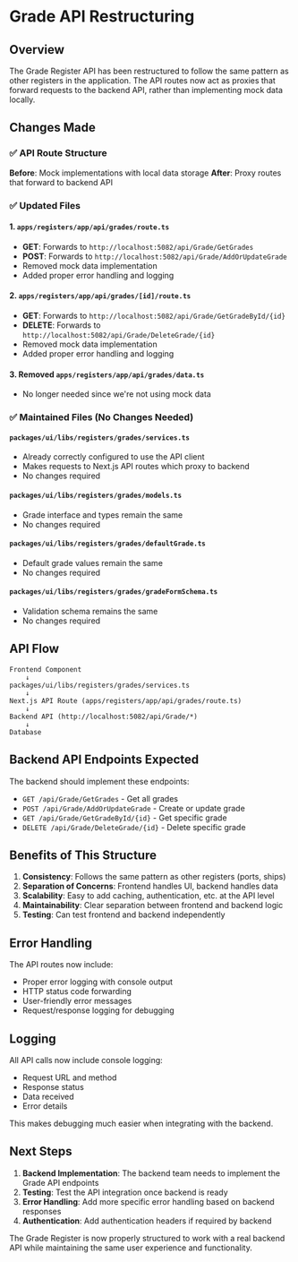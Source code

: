 # Grade API Restructuring

## Overview
The Grade Register API has been restructured to follow the same pattern as other registers in the application. The API routes now act as proxies that forward requests to the backend API, rather than implementing mock data locally.

## Changes Made

### ✅ API Route Structure
**Before**: Mock implementations with local data storage
**After**: Proxy routes that forward to backend API

### ✅ Updated Files

#### 1. `apps/registers/app/api/grades/route.ts`
- **GET**: Forwards to `http://localhost:5082/api/Grade/GetGrades`
- **POST**: Forwards to `http://localhost:5082/api/Grade/AddOrUpdateGrade`
- Removed mock data implementation
- Added proper error handling and logging

#### 2. `apps/registers/app/api/grades/[id]/route.ts`
- **GET**: Forwards to `http://localhost:5082/api/Grade/GetGradeById/{id}`
- **DELETE**: Forwards to `http://localhost:5082/api/Grade/DeleteGrade/{id}`
- Removed mock data implementation
- Added proper error handling and logging

#### 3. Removed `apps/registers/app/api/grades/data.ts`
- No longer needed since we're not using mock data

### ✅ Maintained Files (No Changes Needed)

#### `packages/ui/libs/registers/grades/services.ts`
- Already correctly configured to use the API client
- Makes requests to Next.js API routes which proxy to backend
- No changes required

#### `packages/ui/libs/registers/grades/models.ts`
- Grade interface and types remain the same
- No changes required

#### `packages/ui/libs/registers/grades/defaultGrade.ts`
- Default grade values remain the same
- No changes required

#### `packages/ui/libs/registers/grades/gradeFormSchema.ts`
- Validation schema remains the same
- No changes required

## API Flow

```
Frontend Component
    ↓
packages/ui/libs/registers/grades/services.ts
    ↓
Next.js API Route (apps/registers/app/api/grades/route.ts)
    ↓
Backend API (http://localhost:5082/api/Grade/*)
    ↓
Database
```

## Backend API Endpoints Expected

The backend should implement these endpoints:

- `GET /api/Grade/GetGrades` - Get all grades
- `POST /api/Grade/AddOrUpdateGrade` - Create or update grade
- `GET /api/Grade/GetGradeById/{id}` - Get specific grade
- `DELETE /api/Grade/DeleteGrade/{id}` - Delete specific grade

## Benefits of This Structure

1. **Consistency**: Follows the same pattern as other registers (ports, ships)
2. **Separation of Concerns**: Frontend handles UI, backend handles data
3. **Scalability**: Easy to add caching, authentication, etc. at the API level
4. **Maintainability**: Clear separation between frontend and backend logic
5. **Testing**: Can test frontend and backend independently

## Error Handling

The API routes now include:
- Proper error logging with console output
- HTTP status code forwarding
- User-friendly error messages
- Request/response logging for debugging

## Logging

All API calls now include console logging:
- Request URL and method
- Response status
- Data received
- Error details

This makes debugging much easier when integrating with the backend.

## Next Steps

1. **Backend Implementation**: The backend team needs to implement the Grade API endpoints
2. **Testing**: Test the API integration once backend is ready
3. **Error Handling**: Add more specific error handling based on backend responses
4. **Authentication**: Add authentication headers if required by backend

The Grade Register is now properly structured to work with a real backend API while maintaining the same user experience and functionality. 
